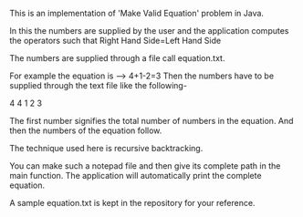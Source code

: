 This is an implementation of 'Make Valid Equation' problem in Java.

In this the numbers are supplied by the user and the application computes the operators such that 
Right Hand Side=Left Hand Side

The numbers are supplied through a file call equation.txt.

For example the equation is  -->   4+1-2=3
Then the numbers have to be supplied through the text file like the following-

4
4
1
2
3

The first number signifies the total number of numbers in the equation.
And then the numbers of the equation follow.


The technique used here is recursive backtracking.

You can make such a notepad file and then give its complete path in the main function.
The application will automatically print the complete equation.

A sample equation.txt is kept in the repository for your reference.
